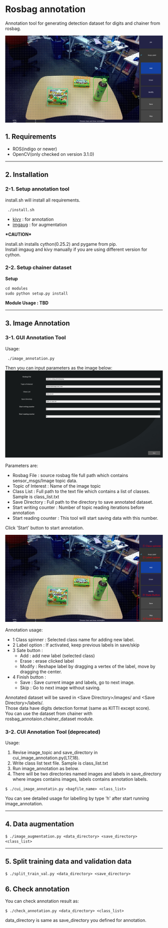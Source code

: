 # Rosbag annotation #

Annotation tool for generating detection dataset for digits and chainer from rosbag.

![annotation](images/annotation.png)

## 1. Requirements ##

- ROS(indigo or newer)
- OpenCV(only checked on version 3.1.0)

---

## 2. Installation ##

### 2-1. Setup annotation tool ###

install.sh will install all requirements.  
```
 ./install.sh
```

- [kivy](https://kivy.org/docs/installation/installation-linux.html) : for annotation
- [imgaug](https://github.com/aleju/imgaug) : for augmentation

**\*CAUTION\***

install.sh installs cython(0.25.2) and pygame from pip.  
Install imgaug and kivy manually if you are using different version for cython.

### 2-2. Setup chainer dataset ###

**Setup**

```
cd modules
sudo python setup.py install
```

**Module Usage : TBD**

---

## 3. Image Annotation ##

### 3-1. GUI Annotation Tool ###

Usage:  
```
 ./image_annotation.py
```

Then you can input parameters as the image below:
![setup](images/setup.png)

Parameters are:  
- Rosbag File : source rosbag file full path which contains sensor\_msgs/Image topic data.  
- Topic of Interest : Name of the image topic  
- Class List : Full path to the text file which contains a list of classes. Sample is class\_list.txt  
- Save Directory : Full path to the directory to save annotated dataset.  
- Start writing counter : Number of topic reading iterations before annotation  
- Start reading counter : This tool will start saving data with this number.

Click 'Start' button to start annotation.

![annotation](images/annotation_usage.png)

Annotation usage:
- 1 Class spinner : Selected class name for adding new label.  
- 2 Label option  : If activated, keep previous labels in save/skip  
- 3 Sate button   :  
  * Add    : add new label (selected class)  
  * Erase  : erase clicked label  
  * Modify : Reshape label by dragging a vertex of the label, move by dragging the center.  
- 4 Finish button :
  * Save   : Save current image and labels, go to next image.  
  * Skip   : Go to next image without saving.

Annotated dataset will be saved in \<Save Directory\>/images/ and \<Save Directory\>/labels/.  
Those data have digits detection format (same as KITTI except score).  
You can use the dataset from chainer with rosbag\_annotaion.chainer\_dataset module.

### 3-2. CUI Annotation Tool (deprecated) ###

Usage:  
1. Revise image\_topic and save\_directory in cui\_image_annotation.py(L17,18).  
2. Write class list text file. Sample is class\_list.txt  
3. Run image\_annotation as below.  
4. There will be two directories named images and labels in save\_directory where images contains images, labels contains annotation labels.

```
$ ./cui_image_annotatin.py <bagfile_name> <class_list>
```

You can see detailed usage for labelling by type 'h' after start running image\_annotation.

---

## 4. Data augmentation ##

```
$ ./image_augmentation.py <data_directory> <save_directory> <class_list>
```

---

## 5. Split training data and validation data ##

```
$ ./split_train_val.py <data_directory> <save_directory>
```

## 6. Check annotation ##

You can check annotation result as:  
```
$ ./check_annotation.py <data_directory> <class_list>
```

data\_directory is same as save\_directory you defined for annotation.
